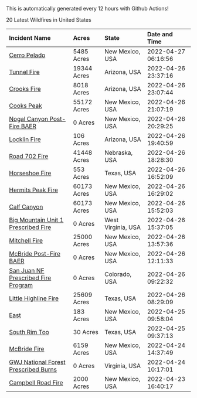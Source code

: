 This is automatically generated every 12 hours with Github Actions!

20 Latest Wildfires in United States

 | Incident Name | Acres | State | Date and Time |
|:---|:---|:---|:---|
| [Cerro Pelado](https://inciweb.nwcg.gov/incident/8075/) | 5485 Acres | New Mexico, USA | 2022-04-27 06:16:56 |
| [Tunnel Fire](https://inciweb.nwcg.gov/incident/8068/) | 19344 Acres | Arizona, USA | 2022-04-26 23:37:16 |
| [Crooks Fire](https://inciweb.nwcg.gov/incident/8067/) | 8018 Acres | Arizona, USA | 2022-04-26 23:07:44 |
| [Cooks Peak](https://inciweb.nwcg.gov/incident/8066/) | 55172 Acres | New Mexico, USA | 2022-04-26 21:07:19 |
| [Nogal Canyon Post-Fire BAER](https://inciweb.nwcg.gov/incident/8072/) | 0 Acres | New Mexico, USA | 2022-04-26 20:29:25 |
| [Locklin Fire](https://inciweb.nwcg.gov/incident/8083/) | 106 Acres | Arizona, USA | 2022-04-26 19:40:59 |
| [Road 702 Fire](https://inciweb.nwcg.gov/incident/8081/) | 41448 Acres | Nebraska, USA | 2022-04-26 18:28:30 |
| [Horseshoe Fire](https://inciweb.nwcg.gov/incident/8071/) | 553 Acres | Texas, USA | 2022-04-26 16:52:09 |
| [Hermits Peak Fire](https://inciweb.nwcg.gov/incident/8049/) | 60173 Acres | New Mexico, USA | 2022-04-26 16:29:02 |
| [Calf Canyon](https://inciweb.nwcg.gov/incident/8069/) | 60173 Acres | New Mexico, USA | 2022-04-26 15:52:03 |
| [Big Mountain Unit 1 Prescribed Fire](https://inciweb.nwcg.gov/incident/8082/) | 0 Acres | West Virginia, USA | 2022-04-26 15:37:05 |
| [Mitchell Fire](https://inciweb.nwcg.gov/incident/8077/) | 25000 Acres | New Mexico, USA | 2022-04-26 13:57:36 |
| [McBride Post-Fire BAER](https://inciweb.nwcg.gov/incident/8080/) | 0 Acres | New Mexico, USA | 2022-04-26 12:11:33 |
| [San Juan NF Prescribed Fire Program](https://inciweb.nwcg.gov/incident/6288/) | 0 Acres | Colorado, USA | 2022-04-26 09:22:32 |
| [Little Highline Fire](https://inciweb.nwcg.gov/incident/8079/) | 25609 Acres | Texas, USA | 2022-04-26 08:29:09 |
| [East](https://inciweb.nwcg.gov/incident/8074/) | 183 Acres | New Mexico, USA | 2022-04-25 09:58:04 |
| [South Rim Too](https://inciweb.nwcg.gov/incident/8070/) | 30 Acres | Texas, USA | 2022-04-25 09:37:13 |
| [McBride Fire](https://inciweb.nwcg.gov/incident/8061/) | 6159 Acres | New Mexico, USA | 2022-04-24 14:37:49 |
| [GWJ National Forest Prescribed Burns](https://inciweb.nwcg.gov/incident/7945/) | 0 Acres | Virginia, USA | 2022-04-24 10:17:01 |
| [Campbell Road Fire](https://inciweb.nwcg.gov/incident/8076/) | 2000 Acres | New Mexico, USA | 2022-04-23 16:40:17 |
